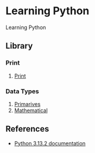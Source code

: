 # Learning Python
Learning Python

## Library

### Print
1. [Print](./assets/01_primative)

###  Data Types
1. [Primarives](./library/02.data-types/02.01_primative.md)
2. [Mathematical](./library/02.data-types/02.02_mathematical.md)

## References  

- [Python 3.13.2 documentation](https://docs.python.org/3/)
